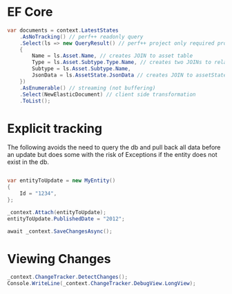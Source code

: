 # EF Core

```c#
var documents = context.LatestStates
    .AsNoTracking() // perf++ readonly query
    .Select(ls => new QueryResult() // perf++ project only required properties
    {
        Name = ls.Asset.Name, // creates JOIN to asset table
        Type = ls.Asset.Subtype.Type.Name, // creates two JOINs to related tables
        Subtype = ls.Asset.Subtype.Name,
        JsonData = ls.AssetState.JsonData // creates JOIN to assetState table
    })
    .AsEnumerable() // streaming (not buffering)
    .Select(NewElasticDocument) // client side transformation
    .ToList();
```


# Explicit tracking
The following avoids the need to query the db and pull back all data before an update 
but does some with the risk of Exceptions if the entity does not exist in the db. 

```c#

var entityToUpdate = new MyEntity()
{
    Id = "1234",
};

_context.Attach(entityToUpdate);
entityToUpdate.PublishedDate = "2012";

await _context.SaveChangesAsync();
```

# Viewing Changes
```c#
_context.ChangeTracker.DetectChanges();
Console.WriteLine(_context.ChangeTracker.DebugView.LongView);
```
